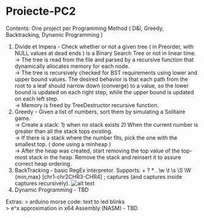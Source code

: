 # Proiecte-PC2
Contents: One project per Programming Method ( D&I, Greedy, Backtracking, Dynamic Programming )

1. Divide et Impera - Check whether or not a given tree ( in Preorder, with NULL values at dead ends ) is a Binary Search Tree or not in linear time. \
  -> The tree is read from the file and parsed by a recursive function that dynamically allocates memory for each node. \
  -> The tree is recursively checked for BST requirements using lower and upper bound values. The desired behavior is that each path from the root to a leaf should narrow down (converge) to a value, so the lower bound is updated on each right step, while the upper bound is updated on each left step. \
  -> Memory is freed by TreeDestructor recursive function. 
2. Greedy - Given a list of numbers, sort them by simulating a Solitaire game. \
  -> Create a stack: 1) when no stack exists 2) When the current number is greater than all the stack tops existing. \
  -> If there is a stack where the number fits, pick the one with the smallest top. ( done using a minheap ) \
  -> After the heap was created, start removing the top value of the top-most stack in the heap. Remove the stack and reinsert it to assure correct heap ordering. 
3. BackTracking - basic RegEx interpretor. Supports: + ? * . \w \t \s \S \W {min,max} [chr1-chr2CHR3-CHR4] ; captures (and captures inside captures recursively).
![alt text](https://imgur.com/1B24j3x.png)
4. Dynamic Programming - TBD

Extras: 
  \> arduino morse code: text to led blinks \
  \> e^x approximation in x64 Assembly (NASM) - TBD
